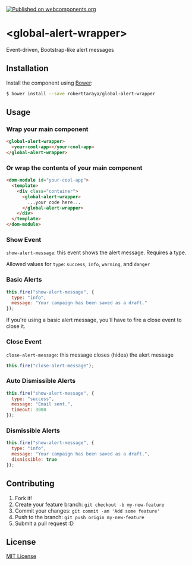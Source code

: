[![Published on webcomponents.org](https://img.shields.io/badge/webcomponents.org-published-blue.svg)](https://www.webcomponents.org/element/owner/my-element)

# \<global-alert-wrapper\>

Event-driven, Bootstrap-like alert messages

## Installation

Install the component using [Bower](http://bower.io/):

```sh
$ bower install --save roberttaraya/global-alert-wrapper
```

## Usage

### Wrap your main component

```html
<global-alert-wrapper>
  <your-cool-app></your-cool-app>
</global-alert-wrapper>
```

### Or wrap the contents of your main component

```html
<dom-module id="your-cool-app">
  <template>
    <div class="container">
      <global-alert-wrapper>
        ...your code here...
      </global-alert-wrapper>
    </div>
  </template>
</dom-module>
```

### Show Event

  `show-alert-message`: this event shows the alert message. Requires a type.

  Allowed values for `type`:
    `success`, `info`, `warning`, and `danger`

### Basic Alerts

  ```js
  this.fire("show-alert-message", {
    type: "info",
    message: "Your campaign has been saved as a draft."
  });
  ```

  If you're using a basic alert message, you'll have to fire a close event to close it.

### Close Event

  `close-alert-message`: this message closes (hides) the alert message


  ```js
  this.fire("close-alert-message");
  ```

### Auto Dismissible Alerts

  ```js
  this.fire("show-alert-message", {
    type: "success",
    message: "Email sent.",
    timeout: 3000
  });
  ```

### Dismissible Alerts

  ```js
  this.fire("show-alert-message", {
    type: "info",
    message: "Your campaign has been saved as a draft.",
    dismissible: true
  });
  ```

## Contributing

1. Fork it!
2. Create your feature branch: `git checkout -b my-new-feature`
3. Commit your changes: `git commit -am 'Add some feature'`
4. Push to the branch: `git push origin my-new-feature`
5. Submit a pull request :D

## License

[MIT License](http://opensource.org/licenses/MIT)
